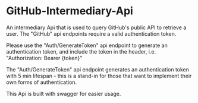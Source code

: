 # GitHub-Intermediary-Api
An intermediary Api that is used to query GitHub's public API to retrieve a user. The "GitHub" api endpoints require a valid authentication token.

Please use the "Auth/GenerateToken" api endpoint to generate an authentication token, and include the token in the header, i.e. "Authorization: Bearer {token}"

The "Auth/GenerateToken" api endpoint generates an authentication token with 5 min lifespan - this is a stand-in for those that want to implement their own forms of authentication.

This Api is built with swagger for easier usage.
